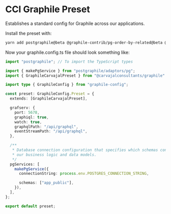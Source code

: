 # CCI Graphile Preset

Establishes a standard config for Graphile across our applications.

Install the preset with:

```bash
yarn add postgraphile@beta @graphile-contrib/pg-order-by-related@beta @graphile/simplify-inflection@beta @carvajalconsultants/graphile
```

Now your graphile.config.ts file should look something like:

```typescript
import "postgraphile"; // To import the TypeScript types

import { makePgService } from "postgraphile/adaptors/pg";
import { GraphileCarvajalPreset } from "@carvajalconsultants/graphile"

import type { GraphileConfig } from "graphile-config";

const preset: GraphileConfig.Preset = {
  extends: [GraphileCarvajalPreset],

  grafserv: {
    port: 5678,
    graphiql: true,
    watch: true,
    graphqlPath: "/api/graphql",
    eventStreamPath: "/api/graphql",
  },

  /**
   * Database connection configuration that specifies which schemas contain
   * our business logic and data models.
   */
  pgServices: [
    makePgService({
      connectionString: process.env.POSTGRES_CONNECTION_STRING,

      schemas: ["app_public"],
    }),
  ],
};

export default preset;
```
